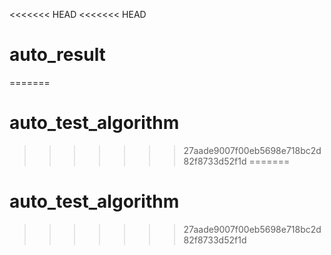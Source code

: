 <<<<<<< HEAD
<<<<<<< HEAD
# auto_result
=======
# auto_test_algorithm
>>>>>>> 27aade9007f00eb5698e718bc2d82f8733d52f1d
=======
# auto_test_algorithm
>>>>>>> 27aade9007f00eb5698e718bc2d82f8733d52f1d
